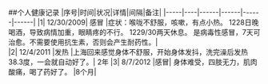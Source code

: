 ##个人健康记录
|序号|时间|状况|详情|间隔|备注|
|-----|----|------|------|------|------|
|1|	12/30/2009|	感冒	|症状：喉咙不舒服，咳嗽，有点小热。 1228日晚喝酒，导致病情加重，眼睛疼的不行。 1229/30两天休息。 是病毒性感冒，7天可治愈。不需要使用抗生素，否则会产生耐药性。|	
|2|	12/4/2011	|发热	|上海回来感觉身体不舒服，开始身体发抖，洗完澡后发热38.3度，一会就自动好了。|	2年
|3|	8/7/2012	|感冒|	身体难受，四肢无力，肌肉酸痛，喝了药好了。	|8个月|
